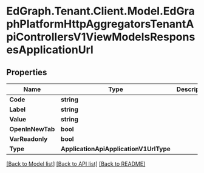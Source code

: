 # EdGraph.Tenant.Client.Model.EdGraphPlatformHttpAggregatorsTenantApiControllersV1ViewModelsResponsesApplicationUrl

## Properties

Name | Type | Description | Notes
------------ | ------------- | ------------- | -------------
**Code** | **string** |  | [optional] 
**Label** | **string** |  | [optional] 
**Value** | **string** |  | [optional] 
**OpenInNewTab** | **bool** |  | [optional] 
**VarReadonly** | **bool** |  | [optional] 
**Type** | **ApplicationApiApplicationV1UrlType** |  | [optional] 

[[Back to Model list]](../README.md#documentation-for-models) [[Back to API list]](../README.md#documentation-for-api-endpoints) [[Back to README]](../README.md)

